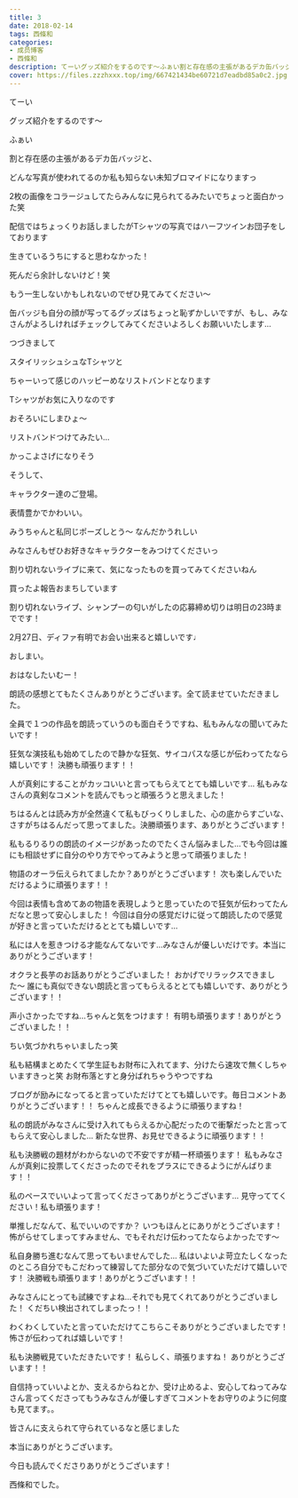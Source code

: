 ```yaml
---
title: 3
date: 2018-02-14
tags: 西條和
categories: 
- 成员博客
- 西條和
description: てーいグッズ紹介をするのです〜ふぁい割と存在感の主張があるデカ缶バッジと、どんな写真が使われてるのか私も知らない未知ブロマイドにな...
cover: https://files.zzzhxxx.top/img/667421434be60721d7eadbd85a0c2.jpg 
---
```







てーい







グッズ紹介をするのです〜







ふぁい










割と存在感の主張があるデカ缶バッジと、

どんな写真が使われてるのか私も知らない未知ブロマイドになりますっ







2枚の画像をコラージュしてたらみんなに見られてるみたいでちょっと面白かった笑






配信ではちょっくりお話しましたがTシャツの写真ではハーフツインお団子をしております









生きているうちにすると思わなかった！





死んだら余計しないけど！笑






もう一生しないかもしれないのでぜひ見てみてください〜








缶バッジも自分の顔が写ってるグッズはちょっと恥ずかしいですが、もし、みなさんがよろしければチェックしてみてくださいよろしくお願いいたします…






つづきまして










スタイリッシュシュなTシャツと

ちゃーいって感じのハッピーめなリストバンドとなります





Tシャツがお気に入りなのです









おそろいにしまひょ〜



リストバンドつけてみたい…



かっこよさげになりそう







そうして、











キャラクター達のご登場。




表情豊かでかわいい。



みうちゃんと私同じポーズしとう〜
なんだかうれしい






みなさんもぜひお好きなキャラクターをみつけてくださいっ










割り切れないライブに来て、気になったものを買ってみてくださいねん





買ったよ報告おまちしています







割り切れないライブ、シャンプーの匂いがしたの応募締め切りは明日の23時までです！









2月27日、ディファ有明でお会い出来ると嬉しいです♩







おしまい。







おはなしたいむー！







朗読の感想とてもたくさんありがとうございます。全て読ませていただきました。





全員で１つの作品を朗読っていうのも面白そうですね、私もみんなの聞いてみたいです！




狂気な演技私も始めてしたので静かな狂気、サイコパスな感じが伝わってたなら嬉しいです！
決勝も頑張ります！！



人が真剣にすることがカッコいいと言ってもらえてとても嬉しいです…
私もみなさんの真剣なコメントを読んでもっと頑張ろうと思えました！




ちはるんとは読み方が全然違くて私もびっくりしました、心の底からすごいな、さすがちはるんだって思ってました。決勝頑張ります、ありがとうございます！






私もるりるりの朗読のイメージがあったのでたくさん悩みました…でも今回は誰にも相談せずに自分のやり方でやってみようと思って頑張りました！




物語のオーラ伝えられてましたか？ありがとうございます！
次も楽しんでいただけるように頑張ります！！



今回は表情も含めてあの物語を表現しようと思っていたので狂気が伝わってたんだなと思って安心しました！
今回は自分の感覚だけに従って朗読したので感覚が好きと言っていただけるととても嬉しいです…






私には人を惹きつける才能なんてないです…みなさんが優しいだけです。本当にありがとうございます！






オクラと長芋のお話ありがとうございました！
おかげでリラックスできました〜
誰にも真似できない朗読と言ってもらえるととても嬉しいです、ありがとうございます！！




声小さかったですね…ちゃんと気をつけます！
有明も頑張ります！ありがとうございました！！

ちい気づかれちゃいましたっ笑






私も結構まとめたくて学生証もお財布に入れてます、分けたら速攻で無くしちゃいますきっと笑
お財布落とすと身分ばれちゃうやつですね






ブログが励みになってると言っていただけてとても嬉しいです。毎日コメントありがとうございます！！
ちゃんと成長できるように頑張りますね！






私の朗読がみなさんに受け入れてもらえるか心配だったので衝撃だったと言ってもらえて安心しました…
新たな世界、お見せできるように頑張ります！！






私も決勝戦の題材がわからないので不安ですが精一杯頑張ります！
私もみなさんが真剣に投票してくださったのでそれをプラスにできるようにがんばります！！





私のペースでいいよって言ってくださってありがとうございます…
見守っててください！私も頑張ります！





単推しだなんて、私でいいのですか？
いつもほんとにありがとうございます！
怖がらせてしまってすみません、でもそれだけ伝わってたならよかったです〜




私自身勝ち進むなんて思ってもいませんでした…
私はいよいよ苛立たしくなったのところ自分でもこだわって練習してた部分なので気づいていただけて嬉しいです！
決勝戦も頑張ります！ありがとうございます！！




みなさんにとっても試練ですよね…それでも見てくれてありがとうございました！
くだちい検出されてしまったっ！！





わくわくしていたと言っていただけてこちらこそありがとうございましたです！
怖さが伝わってれば嬉しいです！




私も決勝戦見ていただきたいです！
私らしく、頑張りますね！
ありがとうございます！！












自信持っていいよとか、支えるからねとか、受け止めるよ、安心してねってみなさん言ってくださってもうみなさんが優しすぎてコメントをお守りのように何度も見てます。。






皆さんに支えられて守られているなと感じました



本当にありがとうございます。







今日も読んでくださりありがとうございます！



西條和でした。


